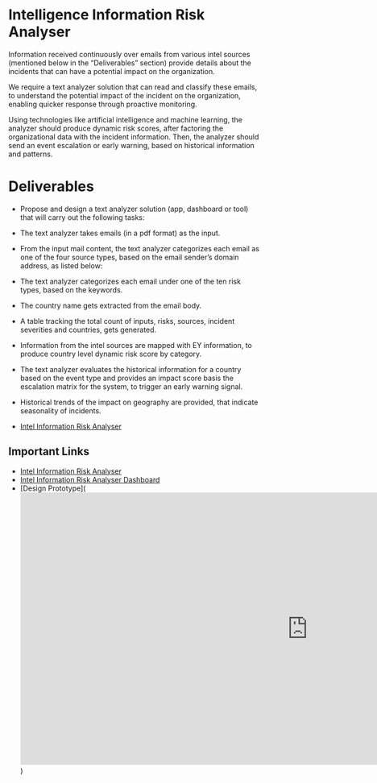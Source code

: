 
# Intelligence Information Risk Analyser

Information received continuously over emails from various intel sources (mentioned below in the “Deliverables” section) provide details about the incidents that can have a potential impact on the organization. 

We require a text analyzer solution that can read and classify these emails, to understand the potential impact of the incident on the organization, enabling quicker response through proactive monitoring. 

Using technologies like artificial intelligence and machine learning, the analyzer should produce dynamic risk scores, after factoring the organizational data with the incident information. Then, the analyzer should send an event escalation or early warning, based on historical information and patterns. 

# Deliverables
- Propose and design a text analyzer solution (app, dashboard or tool) that will carry out the following tasks:

- The text analyzer takes emails (in a pdf format) as the input.
- From the input mail content, the text analyzer categorizes each email as one of the four source types, based on the email sender’s domain address, as listed below: 
- The text analyzer categorizes each email under one of the ten risk types, based on the keywords.
- The country name gets extracted from the email body.
- A table tracking the total count of inputs, risks, sources, incident severities and countries, gets generated.
- Information from the intel sources are mapped with EY information, to produce country level dynamic risk score by category. 
- The text analyzer evaluates the historical information for a country based on the event type and provides an impact score basis the escalation matrix for the system, to trigger an early warning signal.
- Historical trends of the impact on geography are provided, that indicate seasonality of incidents.
 
- [Intel Information Risk Analyser](https://ey-intel.herokuapp.com/)

## Important Links
- [Intel Information Risk Analyser](https://ey-intel.herokuapp.com/)
- [Intel Information Risk Analyser Dashboard](https://app.powerbi.com/links/rzrDojoSbf?ctid=b868613f-a153-49ec-a06e-990b12559e5f&pbi_source=linkShare)
- [Design Prototype](<iframe width="1140" height="541.25" src="https://app.powerbi.com/reportEmbed?reportId=7f86f717-cef3-4b69-bc9f-bef454257bf8&autoAuth=true&ctid=b868613f-a153-49ec-a06e-990b12559e5f&config=eyJjbHVzdGVyVXJsIjoiaHR0cHM6Ly93YWJpLWluZGlhLWNlbnRyYWwtYS1wcmltYXJ5LXJlZGlyZWN0LmFuYWx5c2lzLndpbmRvd3MubmV0LyJ9" frameborder="0" allowFullScreen="true"></iframe>)
